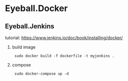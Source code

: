 # Eyeball.Docker

## Eyeball.Jenkins

tutorial: https://www.jenkins.io/doc/book/installing/docker/

1. build image

        sudo docker build -f dockerfile -t myjenkins .

2. compose

        sudo docker-compose up -d
